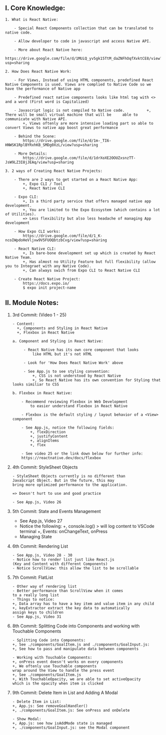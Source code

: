 ## I. Core Knowledge:

    1. What is React Native:

        - Special React Components collection that can be translated to native code.

        - Allow developer to code in javascript and access Native API.

        - More about React Native here:
            https://drive.google.com/file/d/1MUiQ_yv5gk15TtM_daZNFhOqfXvktCE8/view?usp=sharing

    2. How Does React Native Work:

        - For Views, Instead of using HTML components, predefined React Native Components is used. Views are complied to Native Code so we have the performance of Native app

        - Predefined react native components looks like html tag with <> and a word (First word is Capitalized)

        - Javascript logic is not compiled to Native code.          +, There will be small virtual machine that will be     able to communicate with Native API.
            +, Views oftenly are more intensive loading part so able to convert Views to native app boost great performance

        - Behind the Scene:
            https://drive.google.com/file/d/1m-_TI6-HNWSK1RplBYRxhKB_SMDg0XzL/view?usp=sharing

        - More Details:
            https://drive.google.com/file/d/1drXoXE2OOUZxsnzTT-JsW9LZ3I8jJEAq/view?usp=sharing

    3. 2 ways of Creating React Native Projects:

        - There are 2 ways to get started on a React Native App:
            +, Expo CLI / Tool
            +, React Native CLI

        - Expo CLI:
            +, Is a third party service that offers managed native app development.
            +, You are limited to the Expo Ecosystem (which contains a lot of Utilities).
            => Less flexibility but also less headache of managing App development

        - How Expo CLI works:
            https://drive.google.com/file/d/1_K-ncoIWpdoHeVljxw9V5FUOQbtzbCvg/view?usp=sharing

        - React Native CLI:
            +, Is bare-bone development set up which is created by React Native Team.
            +, Has almost no Utility Feature but full flexibility (allow you to Integraet with any Native Code).
            +, Can always swich from Expo CLI to React Native CLI

        - Create React Native Project:
            https://docs.expo.io/
            $ expo init project-name

## II. Module Notes:

1.  3rd Commit:
    (Video 1 - 25)

        - Content:
          +, Components and Styling in React Native
          +, Flexbox in React Native

        a. Component and Styling in React Native:

             - React Native has its own core component that looks
                 like HTML but it's not HTML

             - Look for 'How Does React Native Work' above

             - See App.js to see styling convention:
                 +, CSS is not understood by React Native
                 +, So React Native has its own convention for Styling that looks similiar to CSS

        b. Flexbox in React Native:

            - Recommend reviewing Flexbox in Web Development
                to easier understand Flexbox in React Native

            - Flexbox is the default styling / layout behavior of a <View> component

            - See App.js, notice the following fields:
                +, flexDirection
                +, justifyContent
                +, alignItems
                +, flex

            - See video 25 or the link down below for further info:
            https://reactnative.dev/docs/flexbox

2.  4th Commit: StyleSheet Objects

        - StyleSheet Objects currently is no different than
        JavaScript Object. But in the future, this may
        bring more optimized performance to the application.

        => Doesn't hurt to use and good practice

        - See App.js, Video 26

3.  5th Commit: State and Events Management

    - See App.js, Video 27
    - Notice the following:
      +, console.log() > will log content to VSCode terminal
      +, Events: onChangeText, onPress
    - Managing State

4.  6th Commit: Rendering List

        - See App.js, Video 28 - 30
        - Notice how to render list just like React.js
        (Key and Content with different Components)
        - Notice ScrollView: this allow the list to be scrollable

5.  7th Commit: FlatList

        - Other way of rendering list
        - Better performance than ScrollView when it comes
        to a really long list
        - Things to notice:
        +, Data array has to have a key item and value item in any child
        +, keyExtractor extract the key data to automatically
        assign keys to children
        - See App.js, Video 31

6.  8th Commit:
    Splitting Code into Components and working with Touchable Components

        - Splitting Code into Components:
        +, See ./components/GoalItem.js and ./components/GoalInput.js:
        +, See how to pass and manipulate data between components

        - Working with Touchable Components:
        +, onPress event doesn't works on every components
        +, We oftenly use Touchable components
        wrap around the View to handle the press event
        +, See ./components/GoalItem.js
        +, With TouchableOpacity, we are able to set activeOpacity
        which is the opacity when item is clicked

7.  9th Commit:
    Delete Item in List and Adding A Modal

        - Delete Item in List:
        +, App.js: See removeGoalHandler()
        +, ./components/GoalItem.js: See onPress and onDelete

        - Show Modal:
        +, App.js: see how isAddMode state is managed
        +, ./components/GoalInput.js: see the Modal component
